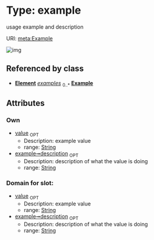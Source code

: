 
# Type: example


usage example and description

URI: [meta:Example](https://w3id.org/biolink/biolinkml/meta/Example)


![img](http://yuml.me/diagram/nofunky;dir:TB/class/[Element]++-%20examples%200..*>[Example&#124;value:string%20%3F;description:string%20%3F])

## Referenced by class

 *  **[Element](Element.md)** *[examples](examples.md)*  <sub>0..*</sub>  **[Example](Example.md)**

## Attributes


### Own

 * [value](value.md)  <sub>OPT</sub>
    * Description: example value
    * range: [String](types/String.md)
 * [example➞description](value_description.md)  <sub>OPT</sub>
    * Description: description of what the value is doing
    * range: [String](types/String.md)

### Domain for slot:

 * [value](value.md)  <sub>OPT</sub>
    * Description: example value
    * range: [String](types/String.md)
 * [example➞description](value_description.md)  <sub>OPT</sub>
    * Description: description of what the value is doing
    * range: [String](types/String.md)
